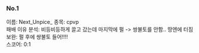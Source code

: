 ### No.1<br>
이름: Next_Unpice_
종목: cpvp <br>
패배 이유 분석: 비등비등하게 끌고 갔는데 마지막에 펄 -> 쌍불토를 안함.. 땅엔에 터짐<br>
보완: 펄 후에 쌍불토 들어!!!! <br>
스코어: 0:1 <br>